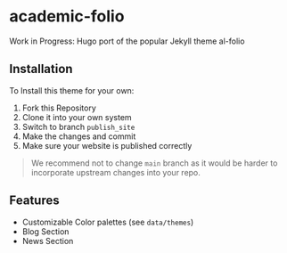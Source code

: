 # academic-folio

Work in Progress: Hugo port of the popular Jekyll theme al-folio

## Installation

To Install this theme for your own:

1. Fork this Repository
2. Clone it into your own system
3. Switch to branch `publish_site`
4. Make the changes and commit
5. Make sure your website is published correctly

> We recommend not to change `main` branch as it would be harder to incorporate upstream changes into your repo.

## Features

- Customizable Color palettes (see `data/themes`)
- Blog Section
- News Section
